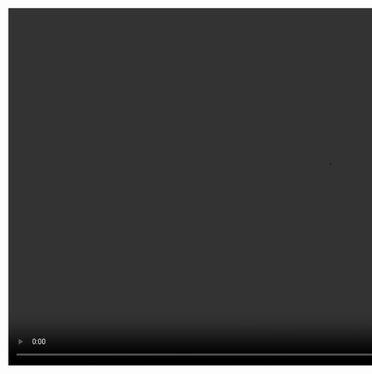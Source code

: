 <video width="1280" height="720" controls>
  <source src="presentation.mp4" type="video/mp4">
  Your browser does not support the video tag.
</video>
